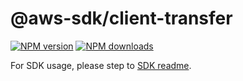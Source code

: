 # @aws-sdk/client-transfer

[![NPM version](https://img.shields.io/npm/v/@aws-sdk/client-transfer/latest.svg)](https://www.npmjs.com/package/@aws-sdk/client-transfer)
[![NPM downloads](https://img.shields.io/npm/dm/@aws-sdk/client-transfer.svg)](https://www.npmjs.com/package/@aws-sdk/client-transfer)

For SDK usage, please step to [SDK readme](https://github.com/aws/aws-sdk-js-v3).
